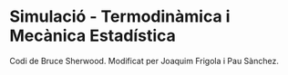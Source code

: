 # Simulació - Termodinàmica i Mecànica Estadística

Codi de Bruce Sherwood. Modificat per Joaquim Frigola i Pau Sànchez.
